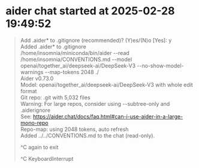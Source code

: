 
# aider chat started at 2025-02-28 19:49:52

> Add .aider* to .gitignore (recommended)? (Y)es/(N)o [Yes]: y  
> Added .aider* to .gitignore  
> /home/insomnia/miniconda/bin/aider --read /home/insomnia/CONVENTIONS.md --model openai/together_ai/deepseek-ai/DeepSeek-V3 --no-show-model-warnings --map-tokens 2048 ./  
> Aider v0.73.0  
> Model: openai/together_ai/deepseek-ai/DeepSeek-V3 with whole edit format  
> Git repo: .git with 5,032 files  
> Warning: For large repos, consider using --subtree-only and .aiderignore  
> See: https://aider.chat/docs/faq.html#can-i-use-aider-in-a-large-mono-repo  
> Repo-map: using 2048 tokens, auto refresh  
> Added ../../CONVENTIONS.md to the chat (read-only).  
>  
>  
> ^C again to exit  
>  
>  
> ^C KeyboardInterrupt  
